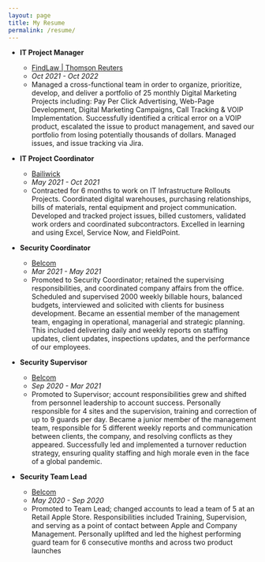 ```yaml
---
layout: page
title: My Resume
permalink: /resume/
---
```


 - **IT Project Manager**
   - [FindLaw | Thomson Reuters](https://legal.thomsonreuters.com/en/findlaw)
   - *Oct 2021 - Oct 2022*
   - Managed a cross-functional team in order to organize, prioritize, develop, and deliver a portfolio of 25
    monthly Digital Marketing Projects including: Pay Per Click Advertising, Web-Page Development,
    Digital Marketing Campaigns, Call Tracking & VOIP Implementation. Successfully identified a critical
    error on a VOIP product, escalated the issue to product management, and saved our portfolio from losing
    potentially thousands of dollars. Managed issues, and issue tracking via Jira.
    
   
 - **IT Project Coordinator**
   - [Bailiwick](https://bailiwick.com/)
   - *May 2021 - Oct 2021*
   - Contracted for 6 months to work on IT Infrastructure Rollouts Projects. Coordinated digital
    warehouses, purchasing relationships, bills of materials, rental equipment and project
    communication. Developed and tracked project issues, billed customers, validated work orders
    and coordinated subcontractors. Excelled in learning and using Excel, Service Now, and
    FieldPoint.


- **Security Coordinator**
  - [Belcom](https://www.pssecurityguard.com/)
  - *Mar 2021 - May 2021*
  - Promoted to Security Coordinator; retained the supervising responsibilities, and coordinated company
    affairs from the office. Scheduled and supervised 2000 weekly billable hours, balanced budgets,
    interviewed and solicited with clients for business development. Became an essential member of the
    management team, engaging in operational, managerial and strategic planning. This included delivering
    daily and weekly reports on staffing updates, client updates, inspections updates, and the performance of
    our employees.
   
   
- **Security Supervisor**
  - [Belcom](https://www.pssecurityguard.com/)
  - *Sep 2020 - Mar 2021*
  - Promoted to Supervisor; account responsibilities grew and shifted from personnel leadership to account
    success. Personally responsible for 4 sites and the supervision, training and correction of up to 9 guards
    per day. Became a junior member of the management team, responsible for 5 different weekly reports and
    communication between clients, the company, and resolving conflicts as they appeared. Successfully led
    and implemented a turnover reduction strategy, ensuring quality staffing and high morale even in the face
    of a global pandemic.
    
    
- **Security Team Lead**
  - [Belcom](https://www.pssecurityguard.com/)
  - *May 2020 - Sep 2020*
  - Promoted to Team Lead; changed accounts to lead a team of 5 at an Retail Apple Store. Responsibilities
    included Training, Supervision, and serving as a point of contact between Apple and Company
    Management. Personally uplifted and led the highest performing guard team for 6 consecutive months and
    across two product launches
    
    
